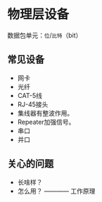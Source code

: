 # 物理层设备

数据包单元：`位`/`比特`（bit）

## 常见设备

* 网卡
* 光纤
* CAT-5线
* RJ-45接头
* 集线器有整波作用。
* Repeater加强信号。
* 串口
* 并口

## 关心的问题

* 长啥样？
* 怎么用？ ———— 工作原理